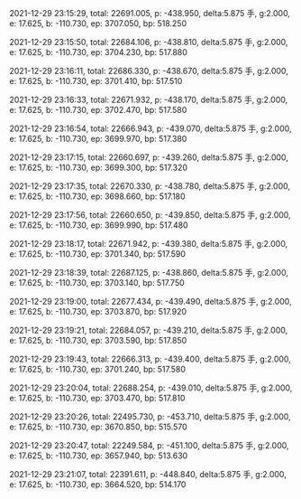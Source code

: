 2021-12-29 23:15:29, total: 22691.005, p: -438.950, delta:5.875 手, g:2.000, e: 17.625, b: -110.730, ep: 3707.050, bp: 518.250

2021-12-29 23:15:50, total: 22684.106, p: -438.810, delta:5.875 手, g:2.000, e: 17.625, b: -110.730, ep: 3704.230, bp: 517.880

2021-12-29 23:16:11, total: 22686.330, p: -438.670, delta:5.875 手, g:2.000, e: 17.625, b: -110.730, ep: 3701.410, bp: 517.510

2021-12-29 23:16:33, total: 22671.932, p: -438.170, delta:5.875 手, g:2.000, e: 17.625, b: -110.730, ep: 3702.470, bp: 517.580

2021-12-29 23:16:54, total: 22666.943, p: -439.070, delta:5.875 手, g:2.000, e: 17.625, b: -110.730, ep: 3699.970, bp: 517.380

2021-12-29 23:17:15, total: 22660.697, p: -439.260, delta:5.875 手, g:2.000, e: 17.625, b: -110.730, ep: 3699.300, bp: 517.320

2021-12-29 23:17:35, total: 22670.330, p: -438.780, delta:5.875 手, g:2.000, e: 17.625, b: -110.730, ep: 3698.660, bp: 517.180

2021-12-29 23:17:56, total: 22660.650, p: -439.850, delta:5.875 手, g:2.000, e: 17.625, b: -110.730, ep: 3699.990, bp: 517.480

2021-12-29 23:18:17, total: 22671.942, p: -439.380, delta:5.875 手, g:2.000, e: 17.625, b: -110.730, ep: 3701.340, bp: 517.590

2021-12-29 23:18:39, total: 22687.125, p: -438.860, delta:5.875 手, g:2.000, e: 17.625, b: -110.730, ep: 3703.140, bp: 517.750

2021-12-29 23:19:00, total: 22677.434, p: -439.490, delta:5.875 手, g:2.000, e: 17.625, b: -110.730, ep: 3703.870, bp: 517.920

2021-12-29 23:19:21, total: 22684.057, p: -439.210, delta:5.875 手, g:2.000, e: 17.625, b: -110.730, ep: 3703.590, bp: 517.850

2021-12-29 23:19:43, total: 22666.313, p: -439.400, delta:5.875 手, g:2.000, e: 17.625, b: -110.730, ep: 3701.240, bp: 517.580

2021-12-29 23:20:04, total: 22688.254, p: -439.010, delta:5.875 手, g:2.000, e: 17.625, b: -110.730, ep: 3703.470, bp: 517.810

2021-12-29 23:20:26, total: 22495.730, p: -453.710, delta:5.875 手, g:2.000, e: 17.625, b: -110.730, ep: 3670.850, bp: 515.570

2021-12-29 23:20:47, total: 22249.584, p: -451.100, delta:5.875 手, g:2.000, e: 17.625, b: -110.730, ep: 3657.940, bp: 513.630

2021-12-29 23:21:07, total: 22391.611, p: -448.840, delta:5.875 手, g:2.000, e: 17.625, b: -110.730, ep: 3664.520, bp: 514.170